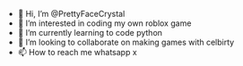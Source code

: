 - 👋 Hi, I’m @PrettyFaceCrystal
- 👀 I’m interested in coding my own roblox game
- 🌱 I’m currently learning to code python
- 💞️ I’m looking to collaborate on making games with celbirty
- 📫 How to reach me whatsapp x

<!---
PrettyFaceCrystal/PrettyFaceCrystal is a ✨ special ✨ repository because its `README.md` (this file) appears on your GitHub profile.
You can click the Preview link to take a look at your changes.
--->
